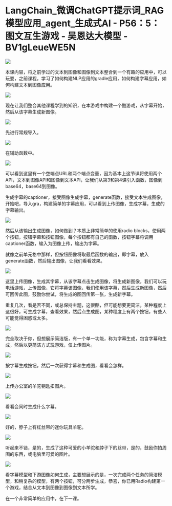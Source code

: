 # LangChain_微调ChatGPT提示词_RAG模型应用_agent_生成式AI - P56：5：图文互生游戏 - 吴恩达大模型 - BV1gLeueWE5N

![](img/18c628c40b9269206bc98a6c30d5cf19_0.png)

本课内容，将之前学过的文本到图像和图像到文本整合到一个有趣的应用中，可以玩耍，之前课程，学习了如何构建NLP应用的gradle应用，如何构建字幕应用，如何构建文本到图像应用。



![](img/18c628c40b9269206bc98a6c30d5cf19_2.png)

现在让我们整合其他课程学到的知识，在本游戏中构建一个酷游戏，从字幕开始，然后从该字幕生成新图像。

![](img/18c628c40b9269206bc98a6c30d5cf19_4.png)

先进行常规导入。

![](img/18c628c40b9269206bc98a6c30d5cf19_6.png)

在辅助函数中。

![](img/18c628c40b9269206bc98a6c30d5cf19_8.png)

可以看到这里有一个空端点URL和两个端点变量，因为基本上这节课将使用两个API，文本到图像API和图像到文本API，让我们从第3和第4课引入函数，图像到base64，base64到图像。

生成字幕的captioner，接受图像生成字幕，generate函数，接受文本生成图像，开始吧，导入gra，构建简单的字幕应用，可以看到上传图像，生成字幕，生成的字幕输出。



![](img/18c628c40b9269206bc98a6c30d5cf19_10.png)

然后从该输出生成图像，如何做到？本质上非常简单的使用radio blocks，使用两个按钮，按钮字幕和按钮图像，每个按钮都有自己的函数，按钮字幕将调用captioner函数，输入为图像上传，输出为字幕。

就像之前单元格中那样，但按钮图像将取最后函数的输出，即字幕，放入generate函数，然后输出图像，让我们看看效果。



![](img/18c628c40b9269206bc98a6c30d5cf19_12.png)

这里上传图像，生成其字幕，从该字幕点击生成图像，将生成新图像，我们可以玩电话游戏，上传图像，它将字幕该图像，我们使用该字幕，然后生成新图像，然后可回传此图，鼓励你尝试，将生成的图回传第一张，生成新字幕。

重复几次，看是否不同，或总保持主题，这很酷，但可能想要更简洁，某种程度上这很好，可生成字幕，查看效果，然后点生成图，某种程度上有两个按钮，有些人可能觉得困惑或太多。



![](img/18c628c40b9269206bc98a6c30d5cf19_14.png)

完全取决于你，但想展示简洁版，有一个单一功能，称为字幕生成，包含字幕和生成，然后以更简洁方式玩游戏，仅上传图片。



![](img/18c628c40b9269206bc98a6c30d5cf19_16.png)

按字幕生成按钮，然后一次获得字幕和生成图，看看会怎样。

![](img/18c628c40b9269206bc98a6c30d5cf19_18.png)

上传办公室的羊驼钥匙扣图片。

![](img/18c628c40b9269206bc98a6c30d5cf19_20.png)

看看会同时生成什么字幕。

![](img/18c628c40b9269206bc98a6c30d5cf19_22.png)

好的，脖子上有红丝带的迷你玩具羊驼。

![](img/18c628c40b9269206bc98a6c30d5cf19_24.png)

听起来不错，是的，生成了这种可爱的小羊驼和脖子下的丝带，是的，鼓励你拍周围的东西，或电脑里可爱的图片。



![](img/18c628c40b9269206bc98a6c30d5cf19_26.png)

看字幕模型和下游图像如何生成，主要想展示的是，一次完成两个任务的简洁模型，和稍复杂的模型，有两个按钮，可分两步生成，恭喜，你已用Radio构建第一个游戏，结合从文本到图像到图像到文本所学。

在一个非常简单的应用中，在下一课。